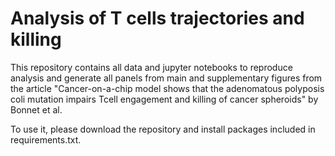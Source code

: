 # Analysis of T cells trajectories and killing

This repository contains all data and jupyter notebooks to reproduce analysis and generate all panels from main and supplementary figures from the article "Cancer-on-a-chip model shows that the adenomatous polyposis coli mutation impairs Tcell engagement and killing of cancer spheroids" by Bonnet et al.

To use it, please download the repository and install packages included in requirements.txt.
